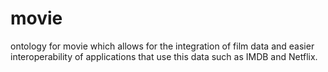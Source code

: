 # movie

ontology for movie which allows for the integration of film data and easier interoperability of applications that use this data such as IMDB and Netflix. 
